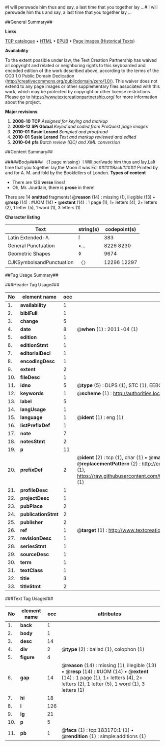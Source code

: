 #I will perswade him thus and say, a last time that you together lay ...#
I will perswade him thus and say, a last time that you together lay ...

##General Summary##

**Links**

[TCP catalogue](http://www.ota.ox.ac.uk/tcp/)  • 
[HTML](http://tei.it.ox.ac.uk/tcp/Texts-HTML/free/B06/B06915.html)  • 
[EPUB](http://tei.it.ox.ac.uk/tcp/Texts-EPUB/free/B06/B06915.epub) • 
[Page images (Historical Texts)](https://historicaltexts.jisc.ac.uk/eebo-99887557e)

**Availability**

To the extent possible under law, the Text Creation Partnership has waived all copyright and related or neighboring rights to this keyboarded and encoded edition of the work described above, according to the terms of the CC0 1.0 Public Domain Dedication (http://creativecommons.org/publicdomain/zero/1.0/). This waiver does not extend to any page images or other supplementary files associated with this work, which may be protected by copyright or other license restrictions. Please go to https://www.textcreationpartnership.org/ for more information about the project.

**Major revisions**

1. __2008-10__ __TCP__ *Assigned for keying and markup*
1. __2008-12__ __SPi Global__ *Keyed and coded from ProQuest page images*
1. __2010-01__ __Susie Lorand__ *Sampled and proofread*
1. __2010-01__ __Susie Lorand__ *Text and markup reviewed and edited*
1. __2010-04__ __pfs__ *Batch review (QC) and XML conversion*

##Content Summary##

#####Body#####
〈1 page missing〉I Will perſwade him thus and ſay,Laſt time that you together lay,the Moon it was Ecl
#####Back#####
Printed by and for A. M. and ſold by the Bookſellers of London.
**Types of content**

  * There are 126 **verse** lines!
  * Oh, Mr. Jourdain, there is **prose** in there!

There are 14 **omitted** fragments! 
 @__reason__ (14) : missing (1), illegible (13)  •  @__resp__ (14) : #UOM (14)  •  @__extent__ (14) : 1 page (1), 1+ letters (4), 2+ letters (2), 1 letter (5), 1 word (1), 3 letters (1)

**Character listing**


|Text|string(s)|codepoint(s)|
|---|---|---|
|Latin Extended-A|ſ|383|
|General Punctuation|•…|8226 8230|
|Geometric Shapes|◊|9674|
|CJKSymbolsandPunctuation|〈〉|12296 12297|

##Tag Usage Summary##

###Header Tag Usage###

|No|element name|occ|attributes|
|---|---|---|---|
|1.|__availability__|1||
|2.|__biblFull__|1||
|3.|__change__|5||
|4.|__date__|8| @__when__ (1) : 2011-04 (1)|
|5.|__edition__|1||
|6.|__editionStmt__|1||
|7.|__editorialDecl__|1||
|8.|__encodingDesc__|1||
|9.|__extent__|2||
|10.|__fileDesc__|1||
|11.|__idno__|5| @__type__ (5) : DLPS (1), STC (1), EEBO-CITATION (1), PROQUEST (1), VID (1)|
|12.|__keywords__|1| @__scheme__ (1) : http://authorities.loc.gov/ (1)|
|13.|__label__|5||
|14.|__langUsage__|1||
|15.|__language__|1| @__ident__ (1) : eng (1)|
|16.|__listPrefixDef__|1||
|17.|__note__|7||
|18.|__notesStmt__|2||
|19.|__p__|11||
|20.|__prefixDef__|2| @__ident__ (2) : tcp (1), char (1)  •  @__matchPattern__ (2) : ([0-9\-]+):([0-9IVX]+) (1), (.+) (1)  •  @__replacementPattern__ (2) : http://eebo.chadwyck.com/downloadtiff?vid=$1&page=$2 (1), https://raw.githubusercontent.com/textcreationpartnership/Texts/master/tcpchars.xml#$1 (1)|
|21.|__profileDesc__|1||
|22.|__projectDesc__|1||
|23.|__pubPlace__|2||
|24.|__publicationStmt__|2||
|25.|__publisher__|2||
|26.|__ref__|1| @__target__ (1) : http://www.textcreationpartnership.org/docs/. (1)|
|27.|__revisionDesc__|1||
|28.|__seriesStmt__|1||
|29.|__sourceDesc__|1||
|30.|__term__|1||
|31.|__textClass__|1||
|32.|__title__|3||
|33.|__titleStmt__|2||


###Text Tag Usage###

|No|element name|occ|attributes|
|---|---|---|---|
|1.|__back__|1||
|2.|__body__|1||
|3.|__desc__|14||
|4.|__div__|2| @__type__ (2) : ballad (1), colophon (1)|
|5.|__figure__|4||
|6.|__gap__|14| @__reason__ (14) : missing (1), illegible (13)  •  @__resp__ (14) : #UOM (14)  •  @__extent__ (14) : 1 page (1), 1+ letters (4), 2+ letters (2), 1 letter (5), 1 word (1), 3 letters (1)|
|7.|__hi__|18||
|8.|__l__|126||
|9.|__lg__|21||
|10.|__p__|5||
|11.|__pb__|1| @__facs__ (1) : tcp:183170:1 (1)  •  @__rendition__ (1) : simple:additions (1)|
